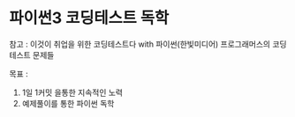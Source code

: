 # 파이썬3 코딩테스트 독학 

참고 :
이것이 취업을 위한 코딩테스트다 with 파이썬(한빛미디어)
프로그래머스의 코딩테스트 문제들

목표 :
1. 1일 1커밋 을통한 지속적인 노력
2. 예제풀이를 통한 파이썬 독학
